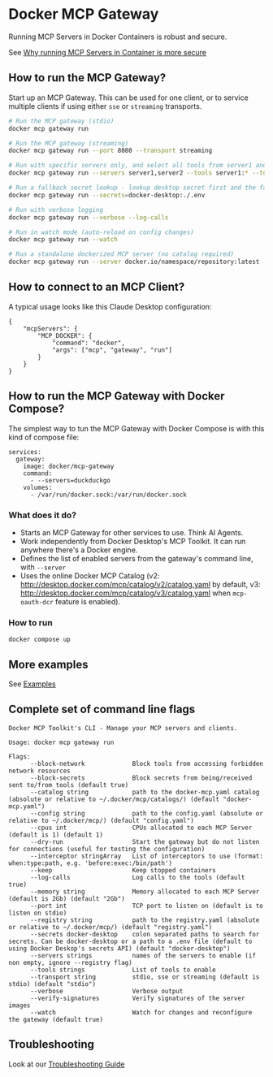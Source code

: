 # Docker MCP Gateway

Running MCP Servers in Docker Containers is robust and secure. 

See [Why running MCP Servers in Container is more secure](security.md)

## How to run the MCP Gateway?

Start up an MCP Gateway. This can be used for one client, or to service multiple clients if using either `sse` or `streaming` transports.

```bash
# Run the MCP gateway (stdio)
docker mcp gateway run

# Run the MCP gateway (streaming)
docker mcp gateway run --port 8080 --transport streaming

# Run with specific servers only, and select all tools from server1 and just tool2 from server2
docker mcp gateway run --servers server1,server2 --tools server1:* --tools server2:tool2

# Run a fallback secret lookup - lookup desktop secret first and the fallback to a local .env file
docker mcp gateway run --secrets=docker-desktop:./.env

# Run with verbose logging
docker mcp gateway run --verbose --log-calls

# Run in watch mode (auto-reload on config changes)
docker mcp gateway run --watch

# Run a standalone dockerized MCP server (no catalog required)
docker mcp gateway run --server docker.io/namespace/repository:latest
```

## How to connect to an MCP Client?

A typical usage looks like this Claude Desktop configuration:

```
{
    "mcpServers": {
        "MCP_DOCKER": {
            "command": "docker",
            "args": ["mcp", "gateway", "run"]
        }
    }
}
```

## How to run the MCP Gateway with Docker Compose?

The simplest way to tun the MCP Gateway with Docker Compose is with this kind of compose file:

```
services:
  gateway:
    image: docker/mcp-gateway
    command:
      - --servers=duckduckgo
    volumes:
      - /var/run/docker.sock:/var/run/docker.sock
```

### What does it do?

+ Starts an MCP Gateway for other services to use. Think AI Agents.
+ Work independently from Docker Desktop's MCP Toolkit. It can run anywhere there's a Docker engine.
+ Defines the list of enabled servers from the gateway's command line, with `--server`
+ Uses the online Docker MCP Catalog (v2: http://desktop.docker.com/mcp/catalog/v2/catalog.yaml by default, v3: http://desktop.docker.com/mcp/catalog/v3/catalog.yaml when `mcp-oauth-dcr` feature is enabled).

### How to run

```console
docker compose up
```

## More examples

See [Examples](examples/README.md)

## Complete set of command line flags

```
Docker MCP Toolkit's CLI - Manage your MCP servers and clients.

Usage: docker mcp gateway run

Flags:
      --block-network             Block tools from accessing forbidden network resources
      --block-secrets             Block secrets from being/received sent to/from tools (default true)
      --catalog string            path to the docker-mcp.yaml catalog (absolute or relative to ~/.docker/mcp/catalogs/) (default "docker-mcp.yaml")
      --config string             path to the config.yaml (absolute or relative to ~/.docker/mcp/) (default "config.yaml")
      --cpus int                  CPUs allocated to each MCP Server (default is 1) (default 1)
      --dry-run                   Start the gateway but do not listen for connections (useful for testing the configuration)
      --interceptor stringArray   List of interceptors to use (format: when:type:path, e.g. 'before:exec:/bin/path')
      --keep                      Keep stopped containers
      --log-calls                 Log calls to the tools (default true)
      --memory string             Memory allocated to each MCP Server (default is 2Gb) (default "2Gb")
      --port int                  TCP port to listen on (default is to listen on stdio)
      --registry string           path to the registry.yaml (absolute or relative to ~/.docker/mcp/) (default "registry.yaml")
      --secrets docker-desktop    colon separated paths to search for secrets. Can be docker-desktop or a path to a .env file (default to using Docker Deskop's secrets API) (default "docker-desktop")
      --servers strings           names of the servers to enable (if non empty, ignore --registry flag)
      --tools strings             List of tools to enable
      --transport string          stdio, sse or streaming (default is stdio) (default "stdio")
      --verbose                   Verbose output
      --verify-signatures         Verify signatures of the server images
      --watch                     Watch for changes and reconfigure the gateway (default true)
```

## Troubleshooting

Look at our [Troubleshooting Guide](/docs/troubleshooting.md)
